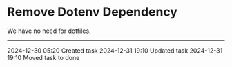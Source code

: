Remove Dotenv Dependency
===

We have no need for dotfiles.

---

2024-12-30 05:20	Created task
2024-12-31 19:10	Updated task
2024-12-31 19:10	Moved task to done
